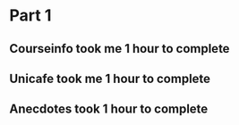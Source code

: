 # Part 1

## Courseinfo took me 1 hour to complete

## Unicafe took me 1 hour to complete

## Anecdotes took 1 hour to complete